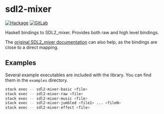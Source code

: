 # sdl2-mixer

[![Hackage](https://img.shields.io/hackage/v/sdl2-mixer.svg)](https://hackage.haskell.org/package/sdl2-mixer)
[![GitLab](https://gitlab.homotopic.tech/haskell/sdl2-mixer/badges/master/pipeline.svg)](https://gitlab.homotopic.tech/haskell/sdl2-mixer)

Haskell bindings to SDL2_mixer. Provides both raw and high level bindings.

The
[original SDL2_mixer documentation](http://www.libsdl.org/projects/SDL_mixer/docs/SDL_mixer.html)
can also help, as the bindings are close to a direct mapping.

## Examples

Several example executables are included with the library. You can find them in
the `examples` directory.

```bash
stack exec -- sdl2-mixer-basic <file>
stack exec -- sdl2-mixer-raw <file>
stack exec -- sdl2-mixer-music <file>
stack exec -- sdl2-mixer-jumbled <file1> ... <fileN>
stack exec -- sdl2-mixer-effect <file>
```
